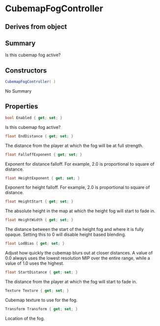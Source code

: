 # CubemapFogController

## Derives from object

## Summary

Is this cubemap fog active?
## Constructors

```c#
CubemapFogController( ) 
```
No Summary
## Properties

```c#
bool Enabled { get; set; } 
```
Is this cubemap fog active?
```c#
float EndDistance { get; set; } 
```
The distance from the player at which the fog will be at full strength.
```c#
float FalloffExponent { get; set; } 
```
Exponent for distance falloff. For example, 2.0 is proportional to square of distance.
```c#
float HeightExponent { get; set; } 
```
Exponent for height falloff. For example, 2.0 is proportional to square of distance.
```c#
float HeightStart { get; set; } 
```
The absolute height in the map at which the height fog will start to fade in.
```c#
float HeightWidth { get; set; } 
```
The distance between the start of the height fog and where it is fully opaque. Setting this to 0 will disable height based blending.
```c#
float LodBias { get; set; } 
```
Adjust how quickly the cubemap blurs out at closer distances. A value of 0.0 always uses the lowest resolution MIP over the entire range, while a value of 1.0 uses the highest.
```c#
float StartDistance { get; set; } 
```
The distance from the player at which the fog will start to fade in.
```c#
Texture Texture { get; set; } 
```
Cubemap texture to use for the fog.
```c#
Transform Transform { get; set; } 
```
Location of the fog.
